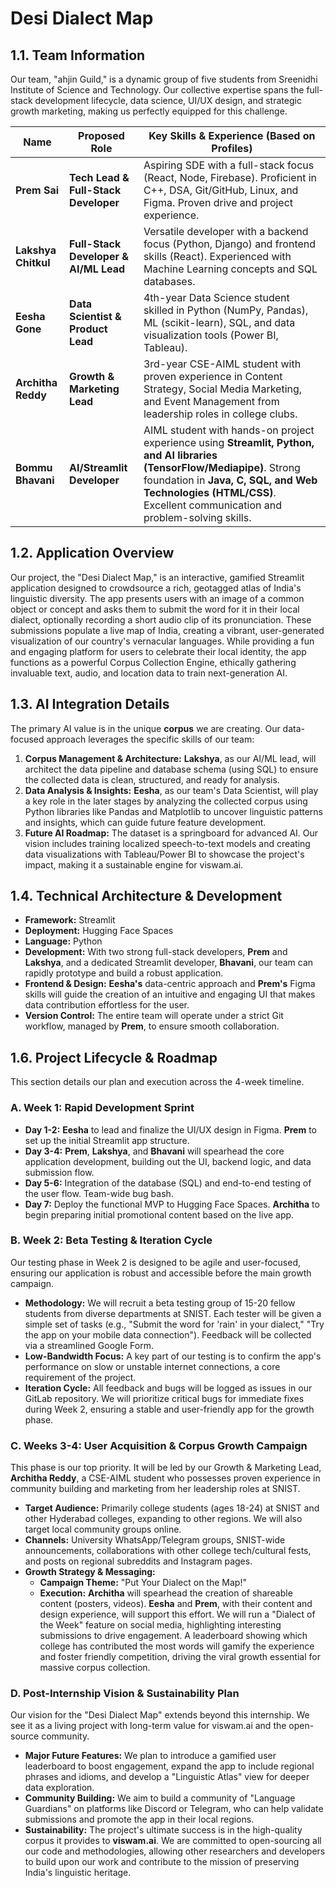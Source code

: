 # Desi Dialect Map

## 1.1. Team Information

Our team, "ahjin Guild," is a dynamic group of five students from Sreenidhi Institute of Science and Technology. Our collective expertise spans the full-stack development lifecycle, data science, UI/UX design, and strategic growth marketing, making us perfectly equipped for this challenge.

| Name             | Proposed Role                     | Key Skills & Experience (Based on Profiles)                                                                                                    |
| ---------------- | --------------------------------- | ---------------------------------------------------------------------------------------------------------------------------------------------- |
| **Prem Sai** | **Tech Lead & Full-Stack Developer** | Aspiring SDE with a full-stack focus (React, Node, Firebase). Proficient in C++, DSA, Git/GitHub, Linux, and Figma. Proven drive and project experience. |
| **Lakshya Chitkul**| **Full-Stack Developer & AI/ML Lead** | Versatile developer with a backend focus (Python, Django) and frontend skills (React). Experienced with Machine Learning concepts and SQL databases. |
| **Eesha Gone** | **Data Scientist & Product Lead** | 4th-year Data Science student skilled in Python (NumPy, Pandas), ML (scikit-learn), SQL, and data visualization tools (Power BI, Tableau). |
| **Architha Reddy** | **Growth & Marketing Lead** | 3rd-year CSE-AIML student with proven experience in Content Strategy, Social Media Marketing, and Event Management from leadership roles in college clubs. |
| **Bommu Bhavani** | **AI/Streamlit Developer** | AIML student with hands-on project experience using **Streamlit, Python, and AI libraries (TensorFlow/Mediapipe)**. Strong foundation in **Java, C, SQL, and Web Technologies (HTML/CSS)**. Excellent communication and problem-solving skills. |


## 1.2. Application Overview

Our project, the "Desi Dialect Map," is an interactive, gamified Streamlit application designed to crowdsource a rich, geotagged atlas of India's linguistic diversity. The app presents users with an image of a common object or concept and asks them to submit the word for it in their local dialect, optionally recording a short audio clip of its pronunciation. These submissions populate a live map of India, creating a vibrant, user-generated visualization of our country's vernacular languages. While providing a fun and engaging platform for users to celebrate their local identity, the app functions as a powerful Corpus Collection Engine, ethically gathering invaluable text, audio, and location data to train next-generation AI.

## 1.3. AI Integration Details

The primary AI value is in the unique **corpus** we are creating. Our data-focused approach leverages the specific skills of our team:
1.  **Corpus Management & Architecture:** **Lakshya**, as our AI/ML lead, will architect the data pipeline and database schema (using SQL) to ensure the collected data is clean, structured, and ready for analysis.
2.  **Data Analysis & Insights:** **Eesha**, as our team's Data Scientist, will play a key role in the later stages by analyzing the collected corpus using Python libraries like Pandas and Matplotlib to uncover linguistic patterns and insights, which can guide future feature development.
3.  **Future AI Roadmap:** The dataset is a springboard for advanced AI. Our vision includes training localized speech-to-text models and creating data visualizations with Tableau/Power BI to showcase the project's impact, making it a sustainable engine for viswam.ai.

## 1.4. Technical Architecture & Development

* **Framework:** Streamlit
* **Deployment:** Hugging Face Spaces
* **Language:** Python
* **Development:** With two strong full-stack developers, **Prem** and **Lakshya**, and a dedicated Streamlit developer, **Bhavani**, our team can rapidly prototype and build a robust application.
* **Frontend & Design:** **Eesha's** data-centric approach and **Prem's** Figma skills will guide the creation of an intuitive and engaging UI that makes data contribution effortless for the user.
* **Version Control:** The entire team will operate under a strict Git workflow, managed by **Prem**, to ensure smooth collaboration.

## 1.6. Project Lifecycle & Roadmap

This section details our plan and execution across the 4-week timeline.

### A. Week 1: Rapid Development Sprint

* **Day 1-2:** **Eesha** to lead and finalize the UI/UX design in Figma. **Prem** to set up the initial Streamlit app structure.
* **Day 3-4:** **Prem**, **Lakshya**, and **Bhavani** will spearhead the core application development, building out the UI, backend logic, and data submission flow.
* **Day 5-6:** Integration of the database (SQL) and end-to-end testing of the user flow. Team-wide bug bash.
* **Day 7:** Deploy the functional MVP to Hugging Face Spaces. **Architha** to begin preparing initial promotional content based on the live app.

### B. Week 2: Beta Testing & Iteration Cycle

Our testing phase in Week 2 is designed to be agile and user-focused, ensuring our application is robust and accessible before the main growth campaign.

* **Methodology:** We will recruit a beta testing group of 15-20 fellow students from diverse departments at SNIST. Each tester will be given a simple set of tasks (e.g., "Submit the word for 'rain' in your dialect," "Try the app on your mobile data connection"). Feedback will be collected via a streamlined Google Form.
* **Low-Bandwidth Focus:** A key part of our testing is to confirm the app's performance on slow or unstable internet connections, a core requirement of the project.
* **Iteration Cycle:** All feedback and bugs will be logged as issues in our GitLab repository. We will prioritize critical bugs for immediate fixes during Week 2, ensuring a stable and user-friendly app for the growth phase.

### C. Weeks 3-4: User Acquisition & Corpus Growth Campaign

This phase is our top priority. It will be led by our Growth & Marketing Lead, **Architha Reddy**, a CSE-AIML student who possesses proven experience in community building and marketing from her leadership roles at SNIST.

* **Target Audience:** Primarily college students (ages 18-24) at SNIST and other Hyderabad colleges, expanding to other regions. We will also target local community groups online.
* **Channels:** University WhatsApp/Telegram groups, SNIST-wide announcements, collaborations with other college tech/cultural fests, and posts on regional subreddits and Instagram pages.
* **Growth Strategy & Messaging:**
    * **Campaign Theme:** "Put Your Dialect on the Map!"
    * **Execution:** **Architha** will spearhead the creation of shareable content (posters, videos). **Eesha** and **Prem**, with their content and design experience, will support this effort. We will run a "Dialect of the Week" feature on social media, highlighting interesting submissions to drive engagement. A leaderboard showing which college has contributed the most words will gamify the experience and foster friendly competition, driving the viral growth essential for massive corpus collection.

### D. Post-Internship Vision & Sustainability Plan

Our vision for the "Desi Dialect Map" extends beyond this internship. We see it as a living project with long-term value for viswam.ai and the open-source community.

* **Major Future Features:** We plan to introduce a gamified user leaderboard to boost engagement, expand the app to include regional phrases and idioms, and develop a "Linguistic Atlas" view for deeper data exploration.
* **Community Building:** We aim to build a community of "Language Guardians" on platforms like Discord or Telegram, who can help validate submissions and promote the app in their local regions.
* **Sustainability:** The project's ultimate success is in the high-quality corpus it provides to **viswam.ai**. We are committed to open-sourcing all our code and methodologies, allowing other researchers and developers to build upon our work and contribute to the mission of preserving India's linguistic heritage.